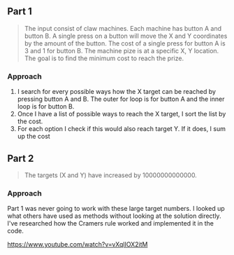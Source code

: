 ## Part 1

> The input consist of claw machines. Each machine has button A and button B. A single press on a button will move the X and Y coordinates by the amount of the button. The cost of a single press for button A is 3 and 1 for button B. The machine pize is at a specific X, Y location. The goal is to find the minimum cost to reach the prize.

### Approach

1. I search for every possible ways how the X target can be reached by pressing button A and B. The outer for loop is for button A and the inner loop is for button B.
2. Once I have a list of possible ways to reach the X target, I sort the list by the cost.
3. For each option I check if this would also reach target Y. If it does, I sum up the cost

## Part 2

> The targets (X and Y) have increased by 10000000000000.

### Approach

Part 1 was never going to work with these large target numbers. I looked up what others have used as methods without looking at the solution directly. I've researched how the Cramers rule worked and implemented it in the code.

https://www.youtube.com/watch?v=vXqlIOX2itM
